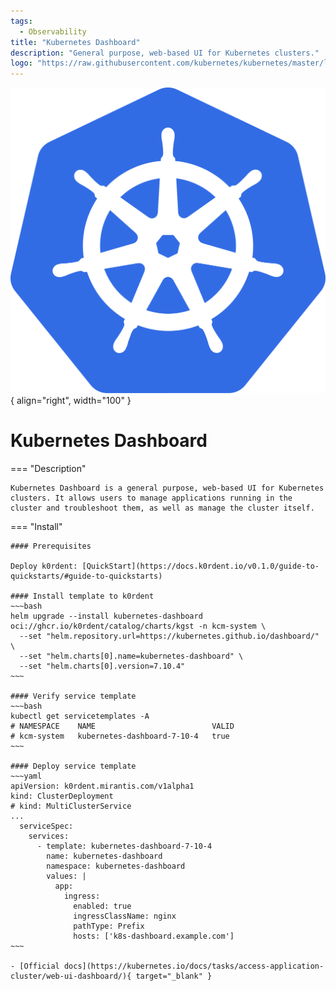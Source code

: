 ```yaml
---
tags:
  - Observability
title: "Kubernetes Dashboard"
description: "General purpose, web-based UI for Kubernetes clusters."
logo: "https://raw.githubusercontent.com/kubernetes/kubernetes/master/logo/logo.svg"
---
```

![logo](https://raw.githubusercontent.com/kubernetes/kubernetes/master/logo/logo.svg){ align="right", width="100" }
# Kubernetes Dashboard

=== "Description"

    Kubernetes Dashboard is a general purpose, web-based UI for Kubernetes clusters. It allows users to manage applications running in the cluster and troubleshoot them, as well as manage the cluster itself.

=== "Install"

    #### Prerequisites

    Deploy k0rdent: [QuickStart](https://docs.k0rdent.io/v0.1.0/guide-to-quickstarts/#guide-to-quickstarts)

    #### Install template to k0rdent
    ~~~bash
    helm upgrade --install kubernetes-dashboard oci://ghcr.io/k0rdent/catalog/charts/kgst -n kcm-system \
      --set "helm.repository.url=https://kubernetes.github.io/dashboard/" \
      --set "helm.charts[0].name=kubernetes-dashboard" \
      --set "helm.charts[0].version=7.10.4"
    ~~~

    #### Verify service template
    ~~~bash
    kubectl get servicetemplates -A
    # NAMESPACE    NAME                          VALID
    # kcm-system   kubernetes-dashboard-7-10-4   true
    ~~~

    #### Deploy service template
    ~~~yaml
    apiVersion: k0rdent.mirantis.com/v1alpha1
    kind: ClusterDeployment
    # kind: MultiClusterService
    ...
      serviceSpec:
        services:
          - template: kubernetes-dashboard-7-10-4
            name: kubernetes-dashboard
            namespace: kubernetes-dashboard
            values: |
              app:
                ingress:
                  enabled: true
                  ingressClassName: nginx
                  pathType: Prefix
                  hosts: ['k8s-dashboard.example.com']
    ~~~

    - [Official docs](https://kubernetes.io/docs/tasks/access-application-cluster/web-ui-dashboard/){ target="_blank" }
